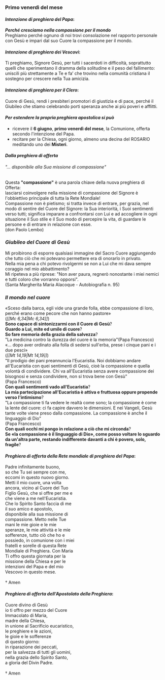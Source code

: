 
### Primo venerdì del mese

#### *Intenzione di preghiera del Papa*:
***Perché cresciamo nella compassione per il mondo***<br>Preghiamo perché ognuno di noi trovi consolazione nel rapporto personale con Gesù e impari dal suo Cuore la compassione per il mondo.

#### *Intenzione di preghiera dei Vescovi*:
Ti preghiamo, Signore Gesù, per tutti i sacerdoti in difficoltà, soprattutto quelli che sperimentano il dramma della solitudine e il peso del fallimento:<br>uniscili più strettamente a Te e fa’ che trovino nella comunità cristiana il sostegno per crescere nella Tua amicizia.

#### *Intenzione di preghiera per il Clero*:
Cuore di Gesù, rendi i presbiteri promotori di giustizia e di pace, perché il Giubileo che stiamo celebrando porti speranza anche ai più poveri e afflitti.

#### *Per estendere la propria preghiera apostolica si può*
- ricevere il **6 giugno**, **primo venerdì del mese**, la Comunione, offerta secondo l'intenzione del Papa.
- recitare per la Chiesa, ogni giorno, almeno una decina del ROSARIO meditando uno dei **Misteri**.

#### *Dalla preghiera di offerta*
###### "... disponibile alla Sua missione di compassione"
Questa **"compassione"** è una parola chiave della nuova preghiera di Offerta:<br>lasciarsi coinvolgere nella missione di compassione del Signore è l'obbiettivo principale di tutta la Rete Mondiale!<br>Compassione non è pietismo; si tratta invece di entrare, per grazia, nel modo di sentire del Cuore del Signore: la Sua interiorità, i Suoi sentimenti verso tutti; significa imparare a confrontarsi con Lui e ad accogliere in ogni situazione il Suo stile e il Suo modo di percepire la vita, di guardare le persone e di entrare in relazione con esse.<br>(don Paolo Lembo)

### *Giubileo del Cuore di Gesù*
Mi proibirono di esporre qualsiasi immagine del Sacro Cuore aggiungendo che tutto ciò che mi potevano permettere era di onorarlo in privato.<br>Nella mia pena a chi potevo rivolgermi se non a Lui che mi dava sempre coraggio nel mio abbattimento?<br>Mi ripeteva a più riprese: "Non aver paura, regnerò nonostante i miei nemici e tutti coloro che vorranno opporsi".<br>(Santa Margherita Maria Alacoque - Autobiografia n. 95)

### *Il mondo nel cuore*
«Sceso dalla barca, egli vide una grande folla, ebbe compassione di loro, perché erano come pecore che non hanno pastore»<br>(*<span class="BibleRef">[[Mc 6,34|Mc 6,34]]</span>*)<br>**Sono capace di sintonizzarmi con il Cuore di Gesù**?<br>**Guardo a Lui, mite ed umile di cuore**?<br>**So fare memoria della grazia della salvezza**?<br>"La medicina contro la durezza del cuore è la memoria"(Papa Francesco)<br>«... dopo aver ordinato alla folla di sedersi sull'erba, prese i cinque pani e i due pesci»<br>(*<span class="BibleRef">[[Mt 14,19|Mt 14,19]]</span>*)<br>"Il prodigio dei pani preannuncia l'Eucaristia. Noi dobbiamo andare all'Eucaristia con quei sentimenti di Gesù, cioè la compassione e quella volontà di condividere. Chi va all'Eucaristia senza avere compassione dei bisognosi e senza condividere, non si trova bene con Gesù"<br>(Papa Francesco)<br>**Con quali sentimenti vado all'Eucaristia**?<br>**La mia partecipazione all'Eucaristia è attiva e fruttuosa oppure propende verso l'intimismo**?<br>"La compassione ti fa vedere le realtà come sono; la compassione è come la lente del cuore: ci fa capire davvero le dimensioni. E nei Vangeli, Gesù tante volte viene preso dalla compassione. La compassione è anche il linguaggio di Dio"<br>(Papa Francesco)<br>**Con quali occhi mi pongo in relazione a ciò che mi circonda**?<br>**Se «la compassione è il linguaggio di Dio», come posso voltare lo sguardo da un'altra parte, restando indifferente davanti a chi è povero, solo, fragile**?

#### *Preghiera di offerta della Rete mondiale di preghiera del Papa*:
Padre infinitamente buono,<br>so che Tu sei sempre con me,<br>eccomi in questo nuovo giorno.<br>Metti il mio cuore, una volta<br>ancora, vicino al Cuore del Tuo<br>Figlio Gesù, che si offre per me e<br>che viene a me nell'Eucaristia.<br>Che lo Spirito Santo faccia di me<br>il suo amico e apostolo,<br>disponibile alla sua missione di<br>compassione. Metto nelle Tue<br>mani le mie gioie e le mie<br>speranze, le mie attività e le mie<br>sofferenze, tutto ciò che ho e<br>possiedo, in comunione con i miei<br>fratelli e sorelle di questa Rete<br>Mondiale di Preghiera. Con Maria<br>Ti offro questa giornata per la<br>missione della Chiesa e per le<br>intenzioni del Papa e del mio<br>Vescovo in questo mese.<br><br>† Amen

#### *Preghiera di offerta dell'Apostolato della Preghiera*:
Cuore divino di Gesù<br>io ti offro per mezzo del Cuore<br>Immacolato di Maria,<br>madre della Chiesa,<br>in unione al Sacrificio eucaristico,<br>le preghiere e le azioni,<br>le gioie e le sofferenze<br>di questo giorno:<br>in riparazione dei peccati,<br>per la salvezza di tutti gli uomini,<br>nella grazia dello Spirito Santo,<br>a gloria del Divin Padre.<br><br>† Amen